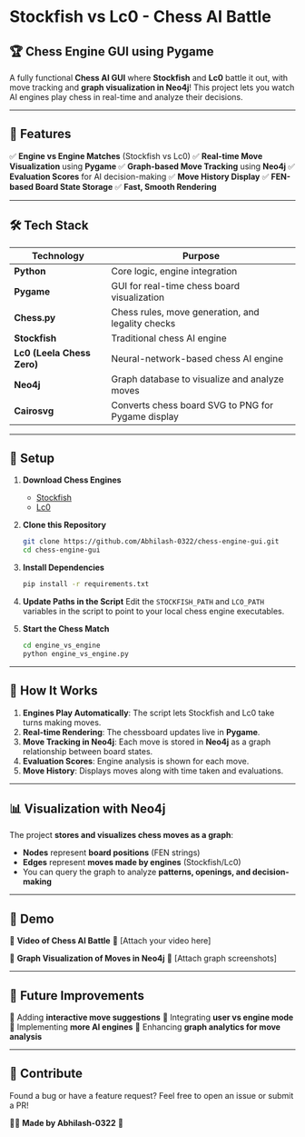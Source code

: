 # Stockfish vs Lc0 - Chess AI Battle

## 🏆 Chess Engine GUI using Pygame

A fully functional **Chess AI GUI** where **Stockfish** and **Lc0** battle it out, with move tracking and **graph visualization in Neo4j**! This project lets you watch AI engines play chess in real-time and analyze their decisions.

---

## 📌 Features

✅ **Engine vs Engine Matches** (Stockfish vs Lc0) ✅ **Real-time Move Visualization** using **Pygame** ✅ **Graph-based Move Tracking** using **Neo4j** ✅ **Evaluation Scores** for AI decision-making ✅ **Move History Display** ✅ **FEN-based Board State Storage** ✅ **Fast, Smooth Rendering**

---

## 🛠️ Tech Stack

| Technology                 | Purpose                                            |
| -------------------------- | -------------------------------------------------- |
| **Python**                 | Core logic, engine integration                     |
| **Pygame**                 | GUI for real-time chess board visualization        |
| **Chess.py**               | Chess rules, move generation, and legality checks  |
| **Stockfish**              | Traditional chess AI engine                        |
| **Lc0 (Leela Chess Zero)** | Neural-network-based chess AI engine               |
| **Neo4j**                  | Graph database to visualize and analyze moves      |
| **Cairosvg**               | Converts chess board SVG to PNG for Pygame display |

---

## 🔧 Setup

1. **Download Chess Engines**

   - [Stockfish](https://stockfishchess.org/download/)
   - [Lc0](https://lczero.org/downloads/)

2. **Clone this Repository**

   ```bash
   git clone https://github.com/Abhilash-0322/chess-engine-gui.git
   cd chess-engine-gui
   ```

3. **Install Dependencies**

   ```bash
   pip install -r requirements.txt
   ```

4. **Update Paths in the Script** Edit the `STOCKFISH_PATH` and `LCO_PATH` variables in the script to point to your local chess engine executables.

5. **Start the Chess Match**

   ```bash
   cd engine_vs_engine
   python engine_vs_engine.py
   ```

---

## 🎥 How It Works

1. **Engines Play Automatically**: The script lets Stockfish and Lc0 take turns making moves.
2. **Real-time Rendering**: The chessboard updates live in **Pygame**.
3. **Move Tracking in Neo4j**: Each move is stored in **Neo4j** as a graph relationship between board states.
4. **Evaluation Scores**: Engine analysis is shown for each move.
5. **Move History**: Displays moves along with time taken and evaluations.

---

## 📊 Visualization with Neo4j

The project **stores and visualizes chess moves as a graph**:

- **Nodes** represent **board positions** (FEN strings)
- **Edges** represent **moves made by engines** (Stockfish/Lc0)
- You can query the graph to analyze **patterns, openings, and decision-making**

---

## 🎥 Demo

🔹 **Video of Chess AI Battle** 🔹 [Attach your video here]

🔹 **Graph Visualization of Moves in Neo4j** 🔹 [Attach graph screenshots]

---

## 📌 Future Improvements

🚀 Adding **interactive move suggestions** 🚀 Integrating **user vs engine mode** 🚀 Implementing **more AI engines** 🚀 Enhancing **graph analytics for move analysis**

---

## 📢 Contribute

Found a bug or have a feature request? Feel free to open an issue or submit a PR!

👨‍💻 **Made by Abhilash-0322** 🚀